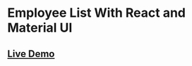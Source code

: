 # Employee List With React and Material UI

## [Live Demo](https://karthiktechhub.github.io/employee-list/)
